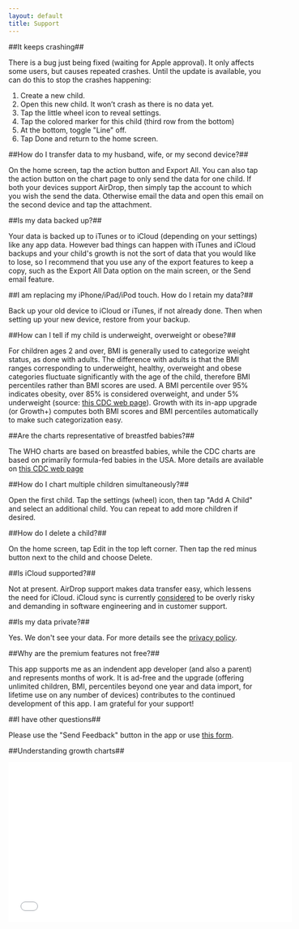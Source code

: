 ```yaml
---
layout: default
title: Support
---
```


##It keeps crashing##

There is a bug just being fixed (waiting for Apple approval). It only affects some users, but causes repeated crashes. Until the update is available, you can do this to stop the crashes happening:

1. Create a new child.
2. Open this new child. It won’t crash as there is no data yet.
3. Tap the little wheel icon to reveal settings.
4. Tap the colored marker for this child (third row from the bottom)
5. At the bottom, toggle "Line" off.
6. Tap Done and return to the home screen.

##How do I transfer data to my husband, wife, or my second device?##

On the home screen, tap the action button and Export All. You can also tap the action button on the chart page to only send the data for one child.
If both your devices support AirDrop, then simply tap the account to which you wish the send the data. Otherwise email the data and open this email on the second device and tap the attachment.

##Is my data backed up?##

Your data is backed up to iTunes or to iCloud (depending on your settings) like any app data. However bad things can happen with iTunes and iCloud backups and your child's growth is not the sort of data that you would like to lose, so I recommend that you use any of the export features to keep a copy, such as the Export All Data option on the main screen, or the Send email feature.

##I am replacing my iPhone/iPad/iPod touch. How do I retain my data?##

Back up your old device to iCloud or iTunes, if not already done. Then when setting up your new device, restore from your backup.

##How can I tell if my child is underweight, overweight or obese?##

For children ages 2 and over, BMI is generally used to categorize weight status, as done with adults. The difference with adults is that the BMI ranges corresponding to underweight, healthy, overweight and obese categories fluctuate significantly with the age of the child, therefore BMI percentiles rather than BMI scores are used. A BMI percentile over 95% indicates obesity, over 85% is considered overweight, and under 5% underweight (source: [this CDC web page](http://www.cdc.gov/healthyweight/assessing/bmi/childrens_bmi/about_childrens_bmi.html)). Growth with its in-app upgrade (or Growth+) computes both BMI scores and BMI percentiles automatically to make such categorization easy.

##Are the charts representative of breastfed babies?##

The WHO charts are based on breastfed babies, while the CDC charts are based on primarily formula-fed babies in the USA. More details are available on [this CDC web page](http://www.cdc.gov/nccdphp/dnpao/growthcharts/who/breastfeeding/)

##How do I chart multiple children simultaneously?##

Open the first child. Tap the settings (wheel) icon, then tap "Add A Child" and select an additional child. You can repeat to add more children if desired.

##How do I delete a child?##

On the home screen, tap Edit in the top left corner. Then tap the red minus button next to the child and choose Delete.

##Is iCloud supported?##

Not at present. AirDrop support makes data transfer easy, which lessens the need for iCloud. iCloud sync is currently [considered](http://www.theverge.com/2013/3/26/4148628/why-doesnt-icloud-just-work) to be overly risky and demanding in software engineering and in customer support.

##Is my data private?##

Yes. We don't see your data. For more details see the [privacy policy](/privacy).

##Why are the premium features not free?##

This app supports me as an indendent app developer (and also a parent) and represents months of work. It is ad-free and the upgrade (offering unlimited children, BMI, percentiles beyond one year and data import, for lifetime use on any number of devices) contributes to the continued development of this app. I am grateful for your support!

##I have other questions##

Please use the "Send Feedback" button in the app or use [this form](http://www.clafou.com/contact.html).

##Understanding growth charts##

<iframe width="560" height="315" src="//www.youtube.com/embed/Cyae-zAilLs?rel=0" frameborder="0" allowfullscreen></iframe>

